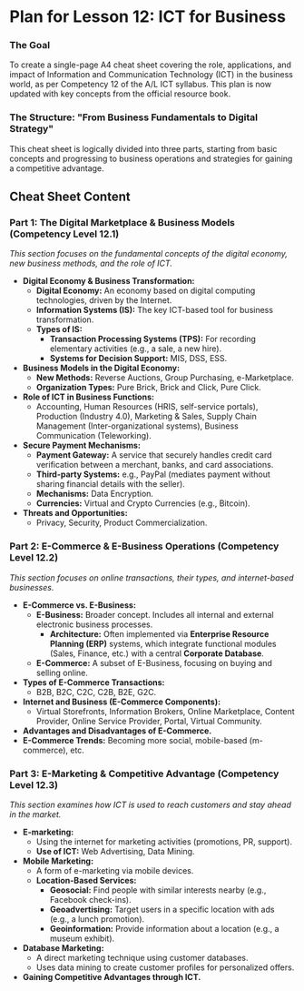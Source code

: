 # **Plan for Lesson 12: ICT for Business**

### **The Goal**

To create a single-page A4 cheat sheet covering the role, applications, and impact of Information and Communication Technology (ICT) in the business world, as per Competency 12 of the A/L ICT syllabus. This plan is now updated with key concepts from the official resource book.

### **The Structure: "From Business Fundamentals to Digital Strategy"**

This cheat sheet is logically divided into three parts, starting from basic concepts and progressing to business operations and strategies for gaining a competitive advantage.

## **Cheat Sheet Content**

### **Part 1: The Digital Marketplace & Business Models (Competency Level 12.1)**

*This section focuses on the fundamental concepts of the digital economy, new business methods, and the role of ICT.*

* **Digital Economy & Business Transformation:**  
  * **Digital Economy:** An economy based on digital computing technologies, driven by the Internet.  
  * **Information Systems (IS):** The key ICT-based tool for business transformation.  
  * **Types of IS:**  
    * **Transaction Processing Systems (TPS):** For recording elementary activities (e.g., a sale, a new hire).  
    * **Systems for Decision Support:** MIS, DSS, ESS.  
* **Business Models in the Digital Economy:**  
  * **New Methods:** Reverse Auctions, Group Purchasing, e-Marketplace.  
  * **Organization Types:** Pure Brick, Brick and Click, Pure Click.  
* **Role of ICT in Business Functions:**  
  * Accounting, Human Resources (HRIS, self-service portals), Production (Industry 4.0), Marketing & Sales, Supply Chain Management (Inter-organizational systems), Business Communication (Teleworking).  
* **Secure Payment Mechanisms:**  
  * **Payment Gateway:** A service that securely handles credit card verification between a merchant, banks, and card associations.  
  * **Third-party Systems:** e.g., PayPal (mediates payment without sharing financial details with the seller).  
  * **Mechanisms:** Data Encryption.  
  * **Currencies:** Virtual and Crypto Currencies (e.g., Bitcoin).  
* **Threats and Opportunities:**  
  * Privacy, Security, Product Commercialization.

### **Part 2: E-Commerce & E-Business Operations (Competency Level 12.2)**

*This section focuses on online transactions, their types, and internet-based businesses.*

* **E-Commerce vs. E-Business:**  
  * **E-Business:** Broader concept. Includes all internal and external electronic business processes.  
    * **Architecture:** Often implemented via **Enterprise Resource Planning (ERP)** systems, which integrate functional modules (Sales, Finance, etc.) with a central **Corporate Database**.  
  * **E-Commerce:** A subset of E-Business, focusing on buying and selling online.  
* **Types of E-Commerce Transactions:**  
  * B2B, B2C, C2C, C2B, B2E, G2C.  
* **Internet and Business (E-Commerce Components):**  
  * Virtual Storefronts, Information Brokers, Online Marketplace, Content Provider, Online Service Provider, Portal, Virtual Community.  
* **Advantages and Disadvantages of E-Commerce.**  
* **E-Commerce Trends:** Becoming more social, mobile-based (m-commerce), etc.

### **Part 3: E-Marketing & Competitive Advantage (Competency Level 12.3)**

*This section examines how ICT is used to reach customers and stay ahead in the market.*

* **E-marketing:**  
  * Using the internet for marketing activities (promotions, PR, support).  
  * **Use of ICT:** Web Advertising, Data Mining.  
* **Mobile Marketing:**  
  * A form of e-marketing via mobile devices.  
  * **Location-Based Services:**  
    * **Geosocial:** Find people with similar interests nearby (e.g., Facebook check-ins).  
    * **Geoadvertising:** Target users in a specific location with ads (e.g., a lunch promotion).  
    * **Geoinformation:** Provide information about a location (e.g., a museum exhibit).  
* **Database Marketing:**  
  * A direct marketing technique using customer databases.  
  * Uses data mining to create customer profiles for personalized offers.  
* **Gaining Competitive Advantages through ICT.**